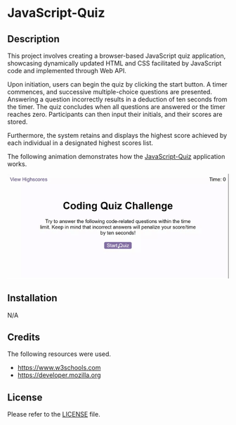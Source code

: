 # JavaScript-Quiz

## Description

This project involves creating a browser-based JavaScript quiz application, showcasing dynamically updated HTML and CSS facilitated by JavaScript code and implemented through Web API.

Upon initiation, users can begin the quiz by clicking the start button. A timer commences, and successive multiple-choice questions are presented. Answering a question incorrectly results in a deduction of ten seconds from the timer. The quiz concludes when all questions are answered or the timer reaches zero. Participants can then input their initials, and their scores are stored.

Furthermore, the system retains and displays the highest score achieved by each individual in a designated highest scores list.

The following animation demonstrates how the [JavaScript-Quiz](https://foroughgoudarzi.github.io/JavaScript-Quiz/) application works.

![Animation of code quiz.](./assets/animation/coding-quiz.gif)

## Installation

N/A

## Credits

The following resources were used.

* https://www.w3schools.com
* https://developer.mozilla.org

## License

Please refer to the [LICENSE](./LICENSE) file.
